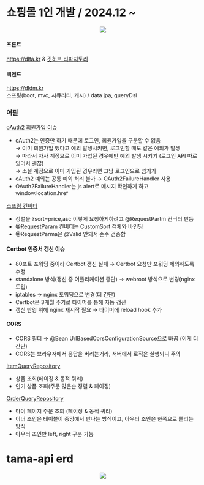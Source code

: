  <h1>쇼핑몰 1인 개발 / 2024.12 ~ </h1>
<p align="center">
<img src="https://github.com/user-attachments/assets/2d1f9356-75e8-484d-93e3-d03aba1ba0c3"/>
</p>

#### 프론트
https://dlta.kr & [깃허브 리파지토리](https://github.com/kimtaehyun304/tama)

#### 백엔드
https://dldm.kr  
스프링(boot, mvc, 시큐리티, 캐시) / data jpa, queryDsl

### 어필
[oAuth2 회원가입 이슈](https://github.com/kimtaehyun304/tama-api/blob/7a61031cad7f6025516b17acbbbea24d252165f0/src/main/java/org/example/tamaapi/config/oauth2/OAuth2UserCustomService.java#L33)
<ul>
  <li>
    oAuth2는 인증만 하기 때문에 로그인, 회원가입을 구분할 수 없음 <br>
    → 이미 회원가입 했다고 예외 발생시키면, 로그인할 때도 같은 예외가 발생 <br>
    → 따라서 자사 계정으로 이미 가입된 경우에만 예외 발생 시키기 (로그인 API 따로 있어서 괜찮)<br>
    → 소셜 계정으로 이미 가입된 경우라면 그냥 로그인으로 넘기기
  </li>
  <li>oAuth2 예외는 공통 예외 처리 불가 → OAuth2FailureHandler 사용</li>
  <li>OAuth2FailureHandler는 js alert로 메시지 확인하게 하고 window.location.href </li>
</ul>

[스프링 컨버터](https://github.com/kimtaehyun304/tama-api/blob/7a61031cad7f6025516b17acbbbea24d252165f0/src/main/java/org/example/tamaapi/config/WebConfig.java#L14)
<ul>
  <li>정렬을 ?sort=price,asc 이렇게 요청하게하려고 @RequestPartm 컨버터 만듬 </li>
  <li>@RequestParam 컨버터는 CustomSort 객체와 바인딩</li>
  <li>@RequestParma은 @Valid 안되서 손수 검증함</li>
</ul>

#### Certbot 인증서 갱신 이슈
<ul>
  <li>80포트 포워딩 중이라 Certbot 갱신 실패 → Certbot 요청만 포워딩 제외하도록 수정</li>
  <li>standalone 방식(갱신 중 어플리케이션 중단) → webroot 방식으로 변경(nginx 도입)</li>
  <li>iptables → nginx 포워딩으로 변경(더 간단)</li>
  <li>Certbot은 3개월 주기로 타이머를 통해 자동 갱신</li>
  <li>갱신 반영 위해 nginx 재시작 필요 → 타이머에 reload hook 추가</li>
</ul>

#### CORS
<ul>
  <li>CORS 필터 → @Bean UrlBasedCorsConfigurationSource으로 바꿈 (이게 더 간단)</li>
  <li>CORS는 브라우저에서 응답을 버리는거라, 서버에서 로직은 실행되니 주의</li>
</ul>

[ItemQueryRepository](https://github.com/kimtaehyun304/tama-api/blob/9116c6e2d4c3ca8d2b05187e606c715407804c04/src/main/java/org/example/tamaapi/repository/item/query/ItemQueryRepository.java#L54)

<ul>
  <li>상품 조회(페이징 & 동적 쿼리)</li>
  <li>인기 상품 조회(주문 많은순 정렬 & 페이징)</li>
</ul>

[OrderQueryRepository](https://github.com/kimtaehyun304/tama-api/blob/9116c6e2d4c3ca8d2b05187e606c715407804c04/src/main/java/org/example/tamaapi/repository/order/query/OrderQueryRepository.java#L42)
<ul>
  <li>마이 페이지 주문 조회 (페이징 & 동적 쿼리)</li>
  <li>이너 조인은 테이블이 중앙에서 만나는 방식이고, 아우터 조인은 한쪽으로 쏠리는 방식</li>
  <li>아우터 조인만 left, right 구분 가능</li>
</ul>

<h1>tama-api erd</h1>
<p align="center">
<img src="https://github.com/user-attachments/assets/69455699-3fa4-4dd0-9ee9-ce8ea3284cd4"/>
</p>
